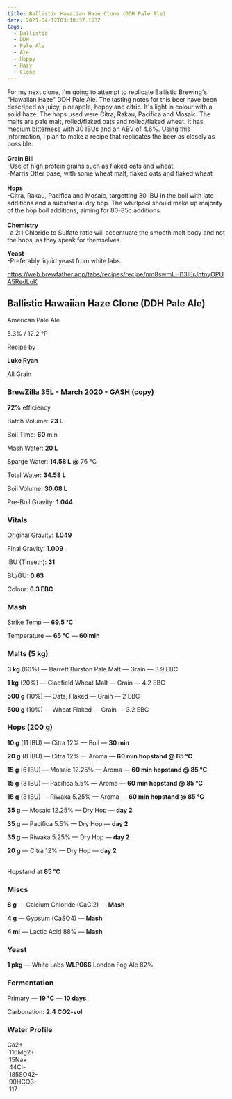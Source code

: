 ```yaml
---
title: Ballistic Hawaiian Haze Clone (DDH Pale Ale)
date: 2021-04-12T03:18:37.163Z
tags:
  - Ballistic
  - DDH
  - Pale Ale
  - Ale
  - Hoppy
  - Hazy
  - Clone
---
```

For my next clone, I'm going to attempt to replicate Ballistic Brewing's "Hawaiian Haze" DDH Pale Ale. The tasting notes for this beer have been descriped as juicy, pineapple, hoppy and citric. It's light in colour with a solid haze. The hops used were Citra, Rakau, Pacifica and Mosaic. The malts are pale malt, rolled/flaked oats and rolled/flaked wheat. It has medium bitterness with 30 IBUs and an ABV of 4.6%. Using this information, I plan to make a recipe that replicates the beer as closely as possible.\
\
**Grain Bill**\
-Use of high protein grains such as flaked oats and wheat. \
-Marris Otter base, with some wheat malt, flaked oats and flaked wheat \
\
**Hops**\
-Citra, Rakau, Pacifica and Mosaic, targetting 30 IBU in the boil with late additions and a substantial dry hop. The whirlpool should make up majority of the hop boil additions, aiming for 80-85c additions. \
\
**Chemistry**\
-a 2:1 Chloride to Sulfate ratio will accentuate the smooth malt body and not the hops, as they speak for themselves.

**Yeast**\
-Preferably liquid yeast from white labs. 

<https://web.brewfather.app/tabs/recipes/recipe/nm8swmLHl13IErJhtnyOPUA5RedLuK>

## **Ballistic Hawaiian Haze Clone (DDH Pale Ale)**

American Pale Ale

5.3% / 12.2 °P

Recipe by

**Luke Ryan**



All Grain



### **BrewZilla 35L - March 2020 - GASH (copy)**

**72%** efficiency

Batch Volume: **23 L**

Boil Time: **60** min



Mash Water: **20 L**

Sparge Water: **14.58 L** **@** 76 °C

Total Water: **34.58 L**

Boil Volume: **30.08 L**

Pre-Boil Gravity: **1.044**



### Vitals

Original Gravity: **1.049**

Final Gravity: **1.009**

IBU (Tinseth): **31**

BU/GU: **0.63**

Colour: **6.3 EBC** 



### Mash

Strike Temp — **69.5 °C**

Temperature — **65 °C** — **60 min**



### Malts **(5 kg)**

**3 kg** (60%) — Barrett Burston Pale Malt — Grain — 3.9 EBC

**1 kg** (20%) — Gladfield Wheat Malt — Grain — 4.2 EBC

**500 g** (10%) — Oats, Flaked — Grain — 2 EBC

**500 g** (10%) — Wheat Flaked — Grain — 3.2 EBC



### Hops **(200 g)**

**10 g** (11 IBU) — Citra 12% — Boil — **30 min**

**20 g** (8 IBU) — Citra 12% — Aroma — **60 min hopstand @ 85 °C**

**15 g** (6 IBU) — Mosaic 12.25% — Aroma — **60 min hopstand @ 85 °C**

**15 g** (3 IBU) — Pacifica 5.5% — Aroma — **60 min hopstand @ 85 °C**

**15 g** (3 IBU) — Riwaka 5.25% — Aroma — **60 min hopstand @ 85 °C**

**35 g** — Mosaic 12.25% — Dry Hop — **day 2**

**35 g** — Pacifica 5.5% — Dry Hop — **day 2**

**35 g** — Riwaka 5.25% — Dry Hop — **day 2**

**20 g** — Citra 12% — Dry Hop — **day 2**

\
Hopstand at **85 °C**



### Miscs

**8 g** — Calcium Chloride (CaCl2) — **Mash**

**4 g** — Gypsum (CaSO4) — **Mash**

**4 ml** — Lactic Acid 88% — **Mash**



### Yeast

**1 pkg** — White Labs **WLP066** London Fog Ale 82%



### Fermentation

Primary — **19 °C** — **10 days**



Carbonation: **2.4 CO2-vol**



### Water Profile

Ca2+\
 116Mg2+\
 15Na+\
 44Cl-\
 185SO42-\
 90HCO3-\
 117

<!--EndFragment-->